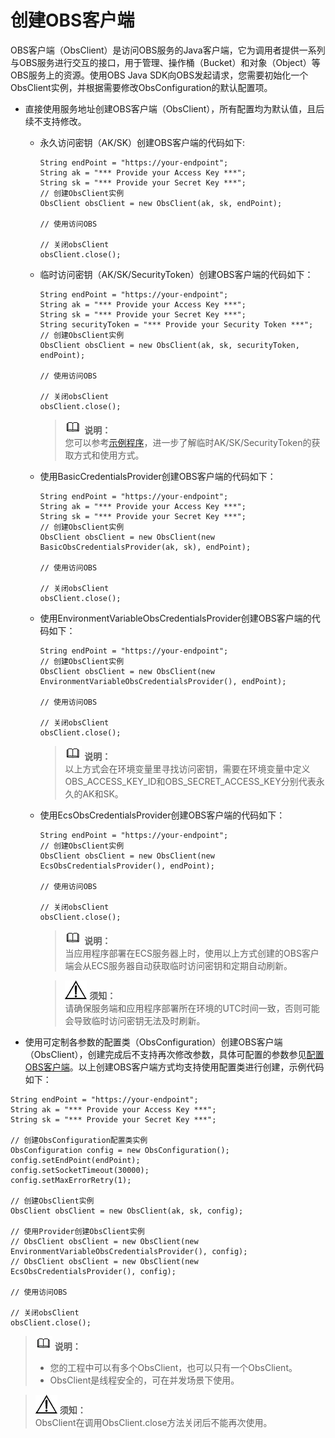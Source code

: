 # 创建OBS客户端<a name="ZH-CN_TOPIC_0142815570"></a>

OBS客户端（ObsClient）是访问OBS服务的Java客户端，它为调用者提供一系列与OBS服务进行交互的接口，用于管理、操作桶（Bucket）和对象（Object）等OBS服务上的资源。使用OBS Java SDK向OBS发起请求，您需要初始化一个ObsClient实例，并根据需要修改ObsConfiguration的默认配置项。

-   直接使用服务地址创建OBS客户端（ObsClient），所有配置均为默认值，且后续不支持修改。
    -   永久访问密钥（AK/SK）创建OBS客户端的代码如下:

        ```
        String endPoint = "https://your-endpoint";
        String ak = "*** Provide your Access Key ***";
        String sk = "*** Provide your Secret Key ***";
        // 创建ObsClient实例
        ObsClient obsClient = new ObsClient(ak, sk, endPoint);
         
        // 使用访问OBS
                
        // 关闭obsClient
        obsClient.close();
        ```

    -   临时访问密钥（AK/SK/SecurityToken）创建OBS客户端的代码如下：

        ```
        String endPoint = "https://your-endpoint";
        String ak = "*** Provide your Access Key ***";
        String sk = "*** Provide your Secret Key ***";
        String securityToken = "*** Provide your Security Token ***"; 
        // 创建ObsClient实例
        ObsClient obsClient = new ObsClient(ak, sk, securityToken, endPoint);
         
        // 使用访问OBS
                
        // 关闭obsClient
        obsClient.close();
        ```

        >![](public_sys-resources/icon-note.gif) **说明：**   
        >您可以参考[示例程序](示例程序.md)，进一步了解临时AK/SK/SecurityToken的获取方式和使用方式。  


    -   使用BasicCredentialsProvider创建OBS客户端的代码如下：

        ```
        String endPoint = "https://your-endpoint";
        String ak = "*** Provide your Access Key ***";
        String sk = "*** Provide your Secret Key ***";
        // 创建ObsClient实例
        ObsClient obsClient = new ObsClient(new BasicObsCredentialsProvider(ak, sk), endPoint);
         
        // 使用访问OBS
                
        // 关闭obsClient
        obsClient.close();
        ```

    -   使用EnvironmentVariableObsCredentialsProvider创建OBS客户端的代码如下：

        ```
        String endPoint = "https://your-endpoint";
        // 创建ObsClient实例
        ObsClient obsClient = new ObsClient(new EnvironmentVariableObsCredentialsProvider(), endPoint);
         
        // 使用访问OBS
                
        // 关闭obsClient
        obsClient.close();
        ```

        >![](public_sys-resources/icon-note.gif) **说明：**   
        >以上方式会在环境变量里寻找访问密钥，需要在环境变量中定义OBS\_ACCESS\_KEY\_ID和OBS\_SECRET\_ACCESS\_KEY分别代表永久的AK和SK。  

    -   使用EcsObsCredentialsProvider创建OBS客户端的代码如下：

        ```
        String endPoint = "https://your-endpoint";
        // 创建ObsClient实例
        ObsClient obsClient = new ObsClient(new EcsObsCredentialsProvider(), endPoint);
         
        // 使用访问OBS
                
        // 关闭obsClient
        obsClient.close();
        ```

        >![](public_sys-resources/icon-note.gif) **说明：**   
        >当应用程序部署在ECS服务器上时，使用以上方式创建的OBS客户端会从ECS服务器自动获取临时访问密钥和定期自动刷新。  

        >![](public_sys-resources/icon-notice.gif) **须知：**   
        >请确保服务端和应用程序部署所在环境的UTC时间一致，否则可能会导致临时访问密钥无法及时刷新。  



-   使用可定制各参数的配置类（ObsConfiguration）创建OBS客户端（ObsClient），创建完成后不支持再次修改参数，具体可配置的参数参见[配置OBS客户端](配置OBS客户端.md)。以上创建OBS客户端方式均支持使用配置类进行创建，示例代码如下：

```
String endPoint = "https://your-endpoint";
String ak = "*** Provide your Access Key ***";
String sk = "*** Provide your Secret Key ***";

// 创建ObsConfiguration配置类实例
ObsConfiguration config = new ObsConfiguration();
config.setEndPoint(endPoint);
config.setSocketTimeout(30000);
config.setMaxErrorRetry(1);

// 创建ObsClient实例
ObsClient obsClient = new ObsClient(ak, sk, config);

// 使用Provider创建ObsClient实例
// ObsClient obsClient = new ObsClient(new EnvironmentVariableObsCredentialsProvider(), config);
// ObsClient obsClient = new ObsClient(new EcsObsCredentialsProvider(), config);

// 使用访问OBS

// 关闭obsClient
obsClient.close();
```

>![](public_sys-resources/icon-note.gif) **说明：**   
>-   您的工程中可以有多个ObsClient，也可以只有一个ObsClient。  
>-   ObsClient是线程安全的，可在并发场景下使用。  

>![](public_sys-resources/icon-notice.gif) **须知：**   
>ObsClient在调用ObsClient.close方法关闭后不能再次使用。  

